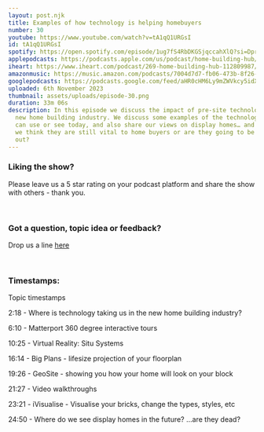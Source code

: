 ```yaml
---
layout: post.njk
title: Examples of how technology is helping homebuyers
number: 30
youtube: https://www.youtube.com/watch?v=tA1qQ1URGsI
id: tA1qQ1URGsI
spotify: https://open.spotify.com/episode/1ug7fS4RbDKGSjqccahXlQ?si=DprXtCfNSCaq5AQgvjOM5w
applepodcasts: https://podcasts.apple.com/us/podcast/home-building-hub/id1681936589
iheart: https://www.iheart.com/podcast/269-home-building-hub-112809987/
amazonmusic: https://music.amazon.com/podcasts/7004d7d7-fb06-473b-8f26-8ce9992cac11/episodes/fc098b7d-52ac-401f-98fd-c8fe1b083142/home-building-hub-ep-30-examples-of-how-is-technology-helping-homebuyers
googlepodcasts: https://podcasts.google.com/feed/aHR0cHM6Ly9mZWVkcy5idXp6c3Byb3V0LmNvbS8yMTM5MTU1LnJzcw==
uploaded: 6th November 2023
thumbnail: assets/uploads/episode-30.png
duration: 33m 06s
description: In this episode we discuss the impact of pre-site technology in the
  new home building industry. We discuss some examples of the technologies you
  can use or see today, and also share our views on display homes… and whether
  we think they are still vital to home buyers or are they going to be phased
  out?
---
```

### Liking the show?

Please leave us a 5 star rating on your podcast platform and share the show with others - thank you.

<br>

### Got a question, topic idea or feedback?

Drop us a line <a href="/contact" id="contact-us" target="_blank">here</a>

<br>

### Timestamps:

Topic timestamps

2:18 - Where is technology taking us in the new home building industry?

6:10 - Matterport 360 degree interactive tours

10:25 - Virtual Reality: Situ Systems

16:14 - Big Plans - lifesize projection of your floorplan

19:26 - GeoSite - showing you how your home will look on your block

21:27 - Video walkthroughs

23:21 - iVisualise - Visualise your bricks, change the types, styles, etc

24:50 - Where do we see display homes in the future? …are they dead?